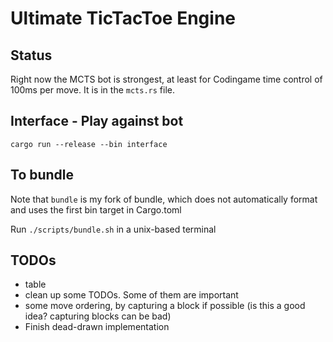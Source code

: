 # Ultimate TicTacToe Engine

## Status
Right now the MCTS bot is strongest, at least for Codingame time control of 100ms per move. It is in the `mcts.rs` file.

## Interface - Play against bot
`cargo run --release --bin interface`

## To bundle
Note that `bundle` is my fork of bundle, which does not automatically format and uses the first
bin target in Cargo.toml

Run `./scripts/bundle.sh` in a unix-based terminal

## TODOs

* table
* clean up some TODOs. Some of them are important
* some move ordering, by capturing a block if possible (is this a good idea? capturing blocks can be bad)
* Finish dead-drawn implementation
